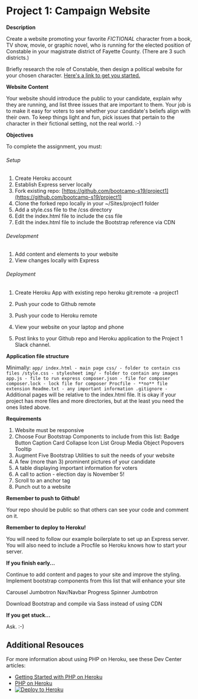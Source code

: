 # Project 1: Campaign Website

**Description**

Create a website promoting your favorite *FICTIONAL* character from a book, TV show, movie, or graphic novel, who is running for the elected position of Constable in your magistrate district of Fayette County. (There are 3 such districts.)

Briefly research the role of Constable, then design a political website for your chosen character. [Here's a link to get you started.](https://en.wikipedia.org/wiki/Constables_in_the_United_States#Kentucky)

**Website Content**

Your website should introduce the public to your candidate, explain why they are running, and list three issues that are important to them.
Your job is to make it easy for voters to see whether your candidate's beliefs align with their own.
To keep things light and fun, pick issues that pertain to the character in their fictional setting, not the real world. :-)

**Objectives**

To complete the assignment, you must:
###### Setup
1. Create Heroku account
2. Establish Express server locally
3. Fork existing repo: [https://github.com/bootcamp-s19/project1](https://github.com/bootcamp-s19/project1)
4. Clone the forked repo locally in your ~/Sites/project1 folder
5. Add a style.css file to the /css directory
6. Edit the index.html file to include the css file
7. Edit the index.html file to include the Bootstrap reference via CDN
###### Development
1. Add content and elements to your website
2. View changes locally with Express
###### Deployment
1. Create Heroku App with existing repo
        heroku git\:remote -a project1

2. Push your code to Github remote
3. Push your code to Heroku remote
4. View your website on your laptop and phone
5. Post links to your Github repo and Heroku application to the Project 1 Slack channel.

**Application file structure**

Minimally:
`app/
    index.html - main page
    css/ - folder to contain css files
       /style.css - stylesheet
    img/ - folder to contain any images
app.js - file to run express
composer.json - file for composer
composer.lock - lock file for composer
Procfile - **no** file extension
Readme.txt - any important information
.gitignore -`
Additional pages will be relative to the index.html file.
It is okay if your project has more files and more directories, but at the least you need the ones listed above.

**Requirements**

1. Website must be responsive
2. Choose Four Bootstrap Components to include from this list:
Badge
Button
Caption
Card
Collapse
Icon
List Group
Media Object
Popovers
Tooltip
3. Augment Five Bootstrap Utilities to suit the needs of your website
4. A few (more than 3) prominent pictures of your candidate
5. A table displaying important information for voters
6. A call to action - election day is November 5!
7. Scroll to an anchor tag
8. Punch out to a website

**Remember to push to Github!**

Your repo should be public so that others can see your code and comment on it.

**Remember to deploy to Heroku!**

You will need to follow our example boilerplate to set up an Express server.
You will also need to include a Procfile so Heroku knows how to start your server.

**If you finish early...**

Continue to add content and pages to your site and improve the styling.
Implement bootstrap components from this list that will enhance your site

Carousel
Jumbotron
Nav/Navbar
Progress
Spinner
Jumbotron

Download Bootstrap and compile via Sass instead of using CDN


**If you get stuck...**

Ask. :-)

## Additional Resouces

For more information about using PHP on Heroku, see these Dev Center articles:

- [Getting Started with PHP on Heroku](https://devcenter.heroku.com/articles/getting-started-with-php)
- [PHP on Heroku](https://devcenter.heroku.com/categories/php)
- [![Deploy to Heroku](https://www.herokucdn.com/deploy/button.png)](https://heroku.com/deploy)
